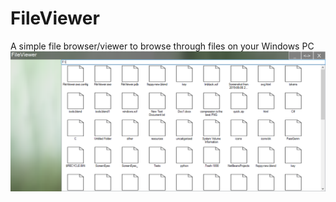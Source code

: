 # FileViewer
A simple file browser/viewer to browse through files on your Windows PC
![Img](img/screenshot-fileviewer.PNG)
